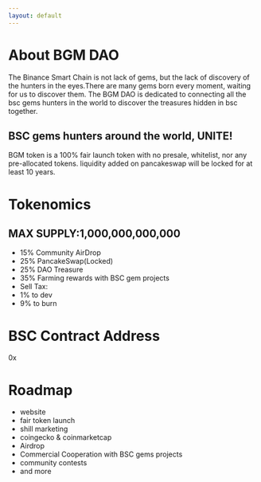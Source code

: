 ```yaml
---
layout: default
---
```



# About BGM DAO

The Binance Smart Chain is not lack of gems, but the lack of discovery of the hunters in the eyes.There are many gems born every moment, waiting for us to discover them. The BGM DAO is dedicated to connecting all the bsc gems hunters in the world to discover the treasures hidden in bsc together.

## BSC gems hunters around the world, UNITE! 

BGM token is a 100% fair launch token with no presale, whitelist, nor any pre-allocated tokens. liquidity added on pancakeswap will be locked for at least 10 years.

# Tokenomics

## MAX SUPPLY:1,000,000,000,000

 - 15% Community AirDrop
 - 25% PancakeSwap(Locked)
 - 25% DAO Treasure
 - 35% Farming rewards with BSC gem projects
 - Sell Tax: 
  - 1% to dev
  - 9% to burn


# BSC Contract Address
0x

# Roadmap


- website
- fair token launch
- shill marketing
- coingecko & coinmarketcap
- Airdrop 
- Commercial Cooperation with BSC gems projects
- community contests
- and more


